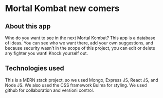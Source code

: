 # Mortal Kombat new comers

## About this app

Who do you want to see in the next Mortal Kombat?  This app is a database of ideas.  You can see who we want there, add your own suggestions, and because security wasn't in the scope of this project, you can edit or delete any fighter you want!  Knock yourself out.

## Technologies used

This is a MERN stack project, so we used Mongo, Express JS, React JS, and Node JS. We also used the CSS framework Bulma for styling. We used github for collaboration and versioni control. 

